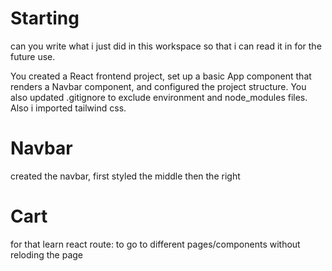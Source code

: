 # Starting
can you write what i just did in this workspace so that i can read it in for the future use.


You created a React frontend project, set up a basic App component that renders a Navbar component, 
and configured the project structure. You also updated .gitignore to exclude environment and node_modules files.
Also i imported tailwind css.


# Navbar
created the navbar, first styled the middle then the right


# Cart

for that learn react route: to go to different pages/components without reloding the page
